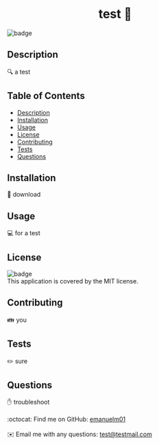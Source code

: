 
<h1 align="center">test 👋</h1>
  
![badge](https://img.shields.io/badge/license-MIT-brightgreen)<br />

## Description
🔍 a test

## Table of Contents
- [Description](#description)
- [Installation](#installation)
- [Usage](#usage)
- [License](#license)
- [Contributing](#contributing)
- [Tests](#tests)
- [Questions](#questions)

## Installation
💾 download

## Usage
💻 for a test

## License
![badge](https://img.shields.io/badge/license-MIT-brightgreen)
<br />
This application is covered by the MIT license. 

## Contributing
👪 you

## Tests
✏️ sure

## Questions
✋ troubleshoot<br />
<br />
:octocat: Find me on GitHub: [emanuelm01](https://github.com/emanuelm1)<br />
<br />
✉️ Email me with any questions: test@testmail.com<br /><br />
    
